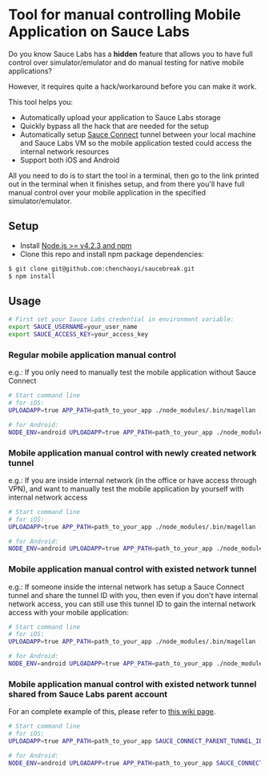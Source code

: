 # Tool for manual controlling Mobile Application on Sauce Labs

Do you know Sauce Labs has a **hidden** feature that allows you to have
full control over simulator/emulator and do
manual testing for native mobile applications?

However, it requires quite a hack/workaround before you can make it work.

This tool helps you:
- Automatically upload your application to Sauce Labs storage
- Quickly bypass all the hack that are needed for the setup
- Automatically setup [Sauce Connect](https://wiki.saucelabs.com/display/DOCS/Sauce+Connect+Proxy) tunnel between your local machine and Sauce Labs VM so the mobile application tested could access the internal network resources
- Support both iOS and Android

All you need to do is to start the tool in a terminal, then go to the link printed out in the terminal when it finishes setup, and from there you'll have full manual control over your mobile application in the specified simulator/emulator.

## Setup

* Install [Node.js >= v4.2.3 and npm](http://nodejs.org/)
* Clone this repo and install npm package dependencies:
```bash
$ git clone git@github.com:chenchaoyi/saucebreak.git
$ npm install
```

## Usage

```bash
# First set your Sauce Labs credential in environment variable:
export SAUCE_USERNAME=your_user_name
export SAUCE_ACCESS_KEY=your_access_key
```

### Regular mobile application manual control
e.g.: If you only need to manually test the mobile application without Sauce Connect

```bash
# Start command line
# for iOS:
UPLOADAPP=true APP_PATH=path_to_your_app ./node_modules/.bin/magellan --browsers=iphone_9_3_iOS_iPhone_Simulator

# for Android:
NODE_ENV=android UPLOADAPP=true APP_PATH=path_to_your_app ./node_modules/.bin/magellan --browsers=android_5_1_Linux_Android_Emulator
```

### Mobile application manual control with newly created network tunnel
e.g.: If you are inside internal network (in the office or have access through VPN), and want to manually test the mobile application by yourself with internal network access
```bash
# Start command line
# for iOS:
UPLOADAPP=true APP_PATH=path_to_your_app ./node_modules/.bin/magellan --browsers=iphone_9_3_iOS_iPhone_Simulator --create_tunnels

# for Android:
NODE_ENV=android UPLOADAPP=true APP_PATH=path_to_your_app ./node_modules/.bin/magellan --browsers=android_5_1_Linux_Android_Emulator --create_tunnels
```

### Mobile application manual control with existed network tunnel
e.g.: If someone inside the internal network has setup a Sauce Connect tunnel and share the tunnel ID with you, then even if you don't have internal network access, you can still use this tunnel ID to gain the internal network access with your mobile application:
```bash
# Start command line
# for iOS:
UPLOADAPP=true APP_PATH=path_to_your_app ./node_modules/.bin/magellan --browsers=iphone_9_3_iOS_iPhone_Simulator --sauce_tunnel_id=shared_tunnel_id

# for Android:
NODE_ENV=android UPLOADAPP=true APP_PATH=path_to_your_app ./node_modules/.bin/magellan --browsers=android_5_1_Linux_Android_Emulator --sauce_tunnel_id=shared_tunnel_id
```

### Mobile application manual control with existed network tunnel shared from Sauce Labs parent account
For an complete example of this, please refer to [this wiki page](https://github.com/chenchaoyi/saucebreak/wiki/How-to-set-up-Sauce-Connect-and-share-it-with-others).
```bash
# Start command line
# for iOS:
UPLOADAPP=true APP_PATH=path_to_your_app SAUCE_CONNECT_PARENT_TUNNEL_ID=parent_sauce_labs_username ./node_modules/.bin/magellan --browsers=iphone_9_3_iOS_iPhone_Simulator --sauce_tunnel_id=shared_tunnel_id

# for Android:
NODE_ENV=android UPLOADAPP=true APP_PATH=path_to_your_app SAUCE_CONNECT_PARENT_TUNNEL_ID=parent_sauce_labs_username ./node_modules/.bin/magellan --browsers=android_5_1_Linux_Android_Emulator --sauce_tunnel_id=shared_tunnel_id
```
